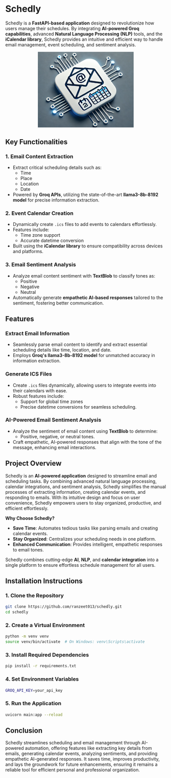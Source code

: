 # Schedly

Schedly is a **FastAPI-based application** designed to revolutionize how users manage their schedules. By integrating **AI-powered Groq capabilities**, advanced **Natural Language Processing (NLP)** tools, and the **iCalendar library**, Schedly provides an intuitive and efficient way to handle email management, event scheduling, and sentiment analysis.

<p align="center">
  <img src="https://github.com/ranzeet013/schedly/blob/main/icon/1000029020.png" alt="Schedly Logo" width="300">
</p>

## Key Functionalities

### 1. **Email Content Extraction**
   - Extract critical scheduling details such as:
     - Time
     - Place
     - Location
     - Date
   - Powered by **Groq APIs**, utilizing the state-of-the-art **llama3-8b-8192 model** for precise information extraction.

### 2. **Event Calendar Creation**
   - Dynamically create `.ics` files to add events to calendars effortlessly.
   - Features include:
     - Time zone support
     - Accurate datetime conversion
   - Built using the **iCalendar library** to ensure compatibility across devices and platforms.

### 3. **Email Sentiment Analysis**
   - Analyze email content sentiment with **TextBlob** to classify tones as:
     - Positive
     - Negative
     - Neutral
   - Automatically generate **empathetic AI-based responses** tailored to the sentiment, fostering better communication.

## Features

### **Extract Email Information**
- Seamlessly parse email content to identify and extract essential scheduling details like time, location, and date.
- Employs **Groq's llama3-8b-8192 model** for unmatched accuracy in information extraction.

### **Generate ICS Files**
- Create `.ics` files dynamically, allowing users to integrate events into their calendars with ease.
- Robust features include:
  - Support for global time zones
  - Precise datetime conversions for seamless scheduling.

### **AI-Powered Email Sentiment Analysis**
- Analyze the sentiment of email content using **TextBlob** to determine:
  - Positive, negative, or neutral tones.
- Craft empathetic, AI-powered responses that align with the tone of the message, enhancing email interactions.

## Project Overview

Schedly is an **AI-powered application** designed to streamline email and scheduling tasks. By combining advanced natural language processing, calendar integrations, and sentiment analysis, Schedly simplifies the manual processes of extracting information, creating calendar events, and responding to emails. With its intuitive design and focus on user convenience, Schedly empowers users to stay organized, productive, and efficient effortlessly.

**Why Choose Schedly?**
- **Save Time**: Automates tedious tasks like parsing emails and creating calendar events.
- **Stay Organized**: Centralizes your scheduling needs in one platform.
- **Enhanced Communication**: Provides intelligent, empathetic responses to email tones.

Schedly combines cutting-edge **AI**, **NLP**, and **calendar integration** into a single platform to ensure effortless schedule management for all users.

## Installation Instructions

### 1. **Clone the Repository**
 ```bash
git clone https://github.com/ranzeet013/schedly.git
cd schedly
   ```

### 2. **Create a Virtual Environment**
 ```bash
python -m venv venv
source venv/bin/activate  # On Windows: venv\Scripts\activate
   ```

### 3. **Install Required Dependencies**
 ```bash
pip install -r requirements.txt
   ```

### 4. **Set Environment Variables**
 ```bash
GROQ_API_KEY=your_api_key
   ```

### 5. **Run the Application**
 ```bash
uvicorn main:app --reload
   ```

## Conclusion
Schedly streamlines scheduling and email management through AI-powered automation, offering features like extracting key details from emails, generating calendar events, analyzing sentiments, and providing empathetic AI-generated responses. It saves time, improves productivity, and lays the groundwork for future enhancements, ensuring it remains a reliable tool for efficient personal and professional organization.
